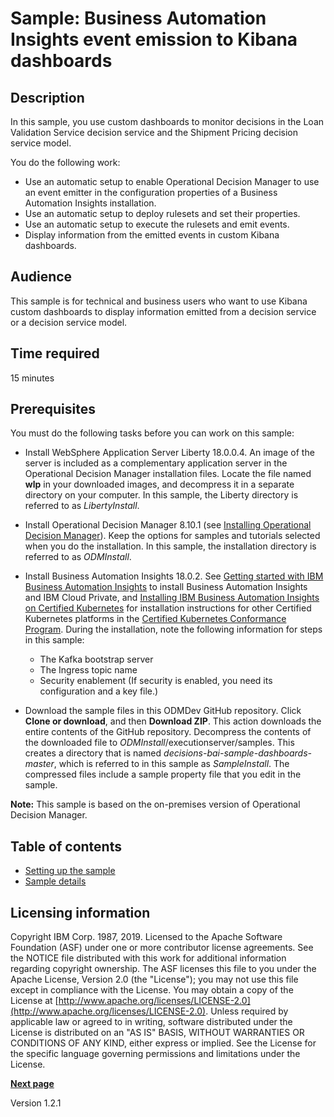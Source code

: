 # Sample: Business Automation Insights event emission to Kibana dashboards 

## Description

In this sample, you use custom dashboards to monitor decisions in the Loan Validation Service decision service and the Shipment Pricing decision service model.

You do the following work:

-   Use an automatic setup to enable Operational Decision Manager to use an event emitter in the configuration properties of a Business Automation Insights installation.
-   Use an automatic setup to deploy rulesets and set their properties.
-   Use an automatic setup to execute the rulesets and emit events.
-   Display information from the emitted events in custom Kibana dashboards.

## Audience

This sample is for technical and business users who want to use Kibana custom dashboards to display information emitted from a decision service or a decision service model.

## Time required

15 minutes

## Prerequisites
You must do the following tasks before you can work on this sample:
-   Install WebSphere Application Server Liberty 18.0.0.4. An image of the server is included as a complementary application server in the Operational Decision Manager installation files. Locate the file named **wlp** in your downloaded images, and decompress it in a separate directory on your computer. In this sample, the Liberty directory is referred to as *LibertyInstall*.
-   Install Operational Decision Manager 8.10.1 (see [Installing Operational Decision Manager](https://www.ibm.com/support/knowledgecenter/SSQP76_8.10.x/com.ibm.odm.distrib.install/topics/odm_distrib_install.html)). Keep the options for samples and tutorials selected when you do the installation. In this sample, the installation directory is referred to as *ODMInstall*.
-   Install Business Automation Insights 18.0.2. See [Getting started with IBM Business Automation Insights](https://www.ibm.com/support/knowledgecenter/SSYHZ8_18.0.x/com.ibm.dba.bai/topics/tut_getting_started.html) to install Business Automation Insights and IBM Cloud Private, and [Installing IBM Business Automation Insights on Certified Kubernetes](https://github.com/dbamc/cert-kubernetes/tree/master/BAI ) for installation instructions for other Certified Kubernetes platforms in the [Certified Kubernetes Conformance Program](https://landscape.cncf.io/category=platform). During the installation, note the following information for steps in this sample:

    -   The Kafka bootstrap server
    -   The Ingress topic name
    -   Security enablement (If security is enabled, you need its configuration and a key file.)
    
-   Download the sample files in this ODMDev GitHub repository. Click **Clone or download**, and then **Download ZIP**. This action downloads the entire contents of the GitHub repository. Decompress the contents of the downloaded file to *ODMInstall*/executionserver/samples. This creates a directory that is named *decisions-bai-sample-dashboards-master*, which is referred to in this sample as *SampleInstall*. The compressed files include a sample property file that you edit in the sample.

**Note:** This sample is based on the on-premises version of Operational Decision Manager.

## Table of contents

-   [Setting up the sample](topics/settingup.md)
-   [Sample details](topics/running.md)

## Licensing information

Copyright IBM Corp. 1987, 2019. Licensed to the Apache Software Foundation \(ASF\) under one or more contributor license agreements. See the NOTICE file distributed with this work for additional information regarding copyright ownership. The ASF licenses this file to you under the Apache License, Version 2.0 \(the "License"\); you may not use this file except in compliance with the License. You may obtain a copy of the License at [http://www.apache.org/licenses/LICENSE-2.0](http://www.apache.org/licenses/LICENSE-2.0). Unless required by applicable law or agreed to in writing, software distributed under the License is distributed on an "AS IS" BASIS, WITHOUT WARRANTIES OR CONDITIONS OF ANY KIND, either express or implied. See the License for the specific language governing permissions and limitations under the License.

[**Next page**](topics/settingup.md)

Version 1.2.1
